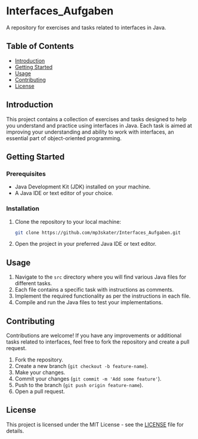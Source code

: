 # Interfaces_Aufgaben

A repository for exercises and tasks related to interfaces in Java.

## Table of Contents

- [Introduction](#introduction)
- [Getting Started](#getting-started)
- [Usage](#usage)
- [Contributing](#contributing)
- [License](#license)

## Introduction

This project contains a collection of exercises and tasks designed to help you understand and practice using interfaces in Java. Each task is aimed at improving your understanding and ability to work with interfaces, an essential part of object-oriented programming.

## Getting Started

### Prerequisites

- Java Development Kit (JDK) installed on your machine.
- A Java IDE or text editor of your choice.

### Installation

1. Clone the repository to your local machine:

    ```bash
    git clone https://github.com/mp3skater/Interfaces_Aufgaben.git
    ```

2. Open the project in your preferred Java IDE or text editor.

## Usage

1. Navigate to the `src` directory where you will find various Java files for different tasks.
2. Each file contains a specific task with instructions as comments.
3. Implement the required functionality as per the instructions in each file.
4. Compile and run the Java files to test your implementations.

## Contributing

Contributions are welcome! If you have any improvements or additional tasks related to interfaces, feel free to fork the repository and create a pull request.

1. Fork the repository.
2. Create a new branch (`git checkout -b feature-name`).
3. Make your changes.
4. Commit your changes (`git commit -m 'Add some feature'`).
5. Push to the branch (`git push origin feature-name`).
6. Open a pull request.

## License

This project is licensed under the MIT License - see the [LICENSE](LICENSE) file for details.
